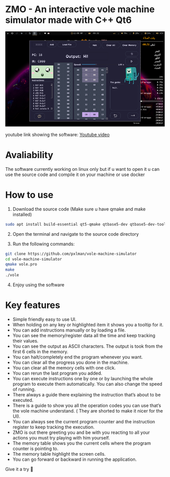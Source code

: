 # ZMO - An interactive vole machine simulator made with C++ Qt6

<img src="./screenshot.png" height="300" style="margin=0 auto">

youtube link showing the software: [Youtube video](https://youtu.be/WWo3SEs9rvE?si=DQyLCjWW8ydqhpBp)

# Avaliability
The software currently working on linux only
but if u want to open it u can use the source code and compile it on your machine or use docker
# How to use
1. Download the source code (Make sure u have qmake and make installed) 
```bash
sudo apt install build-essential qt5-qmake qtbase5-dev qtbase5-dev-tools
```
2. Open the terminal and navigate to the source code directory

3. Run the following commands:
```bash
git clone https://github.com/pxlman/vole-machine-simulator
cd vole-machine-simulator
qmake vole.pro
make
./vole
```
4. Enjoy using the software
# Key features
- Simple friendly easy to use UI.
- When holding on any key or highlighted item it shows you a tooltip for it.
- You can add instructions manually or by loading a file.
- You can see the memory/register data all the time and keep tracking their values.
- You can see the output as ASCII characters. The output is took from the first 6 cells in the memory.
- You can halt/completely end the program whenever you want.
- You can clear all the progress you done in the machine.
- You can clear all the memory cells with one click.
- You can rerun the last program you added.
- You can execute instructions one by one or by launching the whole program to execute them automatically. You can also change the speed of running.
- There always a guide there explaining the instruction that’s about to be executed.
- There is a guide to show you all the operation codes you can use that’s the vole machine understand. ( They are shorted to make it nicer for the UI).
- You can always see the current program counter and the instruction register to keep tracking the execution.
- ZMO is out there greeting you and be with you reacting to all your actions you must try playing with him yourself.
- The memory table shows you the current cells where the program counter is pointing to.
- The memory table highlight the screen cells.
- You can go forward or backward in running the application.

Give it a try 
